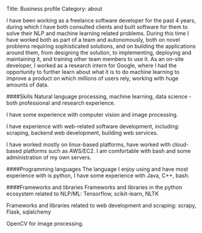 Title: Business profile
Category: about

I have been working as a freelance software developer for the past 4 years, during
which I have both consulted clients and built software for them to solve their
NLP and machine learning related problems. During this time I have worked
both as part of a team and autonomously, both on novel problems requiring
sophisticated solutions, and on building the applications around them, from
designing the solution, to implementing, deploying and maintaining it, and
training other team members to use it. As an on-site developer, I worked as a research
intern for Google, where I had the opportunity to further learn about what it is
to do machine learning to improve a product on which millions of users rely,
working with huge amounts of data.

####Skills
Natural language processing, machine learning, data science - both
professional and research experience.

I have some experience with computer vision and image processing.

I have experience with web-related software development, including:
scraping, backend web development, building web services.

I have worked mostly on linux-based platforms, have worked with
cloud-based platforms such as AWS/EC2. I am comfortable with
bash and some administration of my own servers.

####Programming languages
The language I enjoy using and have most experience with is python, I have some
experience with Java, C++, bash.

####Frameworks and libraries
Frameworks and libraries in the python ecosystem related to NLP/ML:
Tensorflow, scikit-learn, NLTK

Frameworks and libraries related to web development and scraping:
scrapy, Flask, sqlalchemy

OpenCV for image processing.
